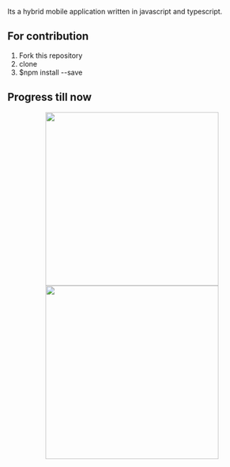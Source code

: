 Its a hybrid mobile application written in javascript and typescript. 

## For contribution
 1. Fork this repository
 2. clone 
 3. $npm install --save
 
## Progress till now 

<p align="center">
  <img src="https://user-images.githubusercontent.com/28785166/27686732-a26a9986-5cf1-11e7-9711-6f0ae7cfcf4c.jpg" width="350"/>
  <img src="https://user-images.githubusercontent.com/28785166/27768281-c5f1c96e-5f2c-11e7-93e5-5e04f68b3bf2.gif" width="350"/>
</p>


